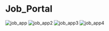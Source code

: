 # Job_Portal

![job_app](https://user-images.githubusercontent.com/37147607/220525497-1e46d800-6d14-4267-bcf4-12b3aa49d169.JPG)
![job_app2](https://user-images.githubusercontent.com/37147607/220525510-1243202a-3ee2-49d8-a42f-53819fb0b6ed.JPG)
![job_app3](https://user-images.githubusercontent.com/37147607/220525521-06a4aa09-24a3-43e3-a219-18191a20eb30.JPG)
![job_app4](https://user-images.githubusercontent.com/37147607/220525535-8a798fc9-815d-4e62-905a-de92fe843707.JPG)
